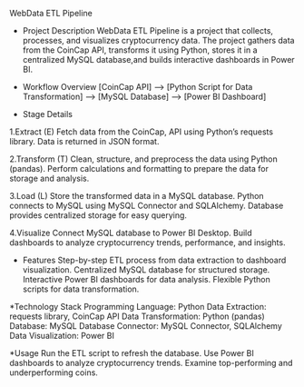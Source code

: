 WebData ETL Pipeline

* Project Description
WebData ETL Pipeline is a project that collects, processes, and visualizes cryptocurrency data.
The project gathers data from the CoinCap API, transforms it using Python, stores it in a centralized MySQL 
database,and builds interactive dashboards in Power BI.

* Workflow Overview
[CoinCap API] --> [Python Script for Data Transformation] --> [MySQL Database] --> [Power BI Dashboard]

* Stage Details

1.Extract (E)
Fetch data from the CoinCap,
API using Python’s requests library.
Data is returned in JSON format.

2.Transform (T)
Clean, structure, and preprocess the data using Python (pandas).
Perform calculations and formatting to prepare the data for storage and analysis.

3.Load (L)
Store the transformed data in a MySQL database.
Python connects to MySQL using MySQL Connector and SQLAlchemy.
Database provides centralized storage for easy querying.

4.Visualize
Connect MySQL database to Power BI Desktop.
Build dashboards to analyze cryptocurrency trends, performance, and insights.

* Features
Step-by-step ETL process from data extraction to dashboard visualization.
Centralized MySQL database for structured storage.
Interactive Power BI dashboards for data analysis.
Flexible Python scripts for  data transformation.

*Technology Stack
Programming Language: Python
Data Extraction: requests library, CoinCap API
Data Transformation: Python (pandas)
Database: MySQL
Database Connector: MySQL Connector, SQLAlchemy
Data Visualization: Power BI 

*Usage
Run the ETL script to refresh the database.
Use Power BI dashboards to analyze cryptocurrency trends.
Examine top-performing and underperforming coins.

